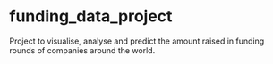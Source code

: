 # funding_data_project
Project to visualise, analyse and predict the amount raised in funding rounds of companies around the world. 
